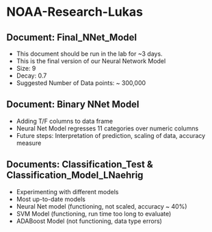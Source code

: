 # NOAA-Research-Lukas

## Document: Final_NNet_Model
- This document should be run in the lab for ~3 days.
- This is the final version of our Neural Network Model
- Size: 9
- Decay: 0.7
- Suggested Number of Data points: ~ 300,000

## Document: Binary NNet Model
- Adding T/F columns to data frame
- Neural Net Model regresses 11 categories over numeric columns
- Future steps: Interpretation of prediction, scaling of data, accuracy measure

## Documents: Classification_Test & Classification_Model_LNaehrig
- Experimenting with different models
- Most up-to-date models
- Neural Net model (functioning, not scaled, accuracy ~ 40%)
- SVM Model (functioning, run time too long to evaluate)
- ADABoost Model (not functioning, data type errors)
